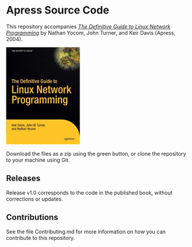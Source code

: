 # Apress Source Code

This repository accompanies [*The Definitive Guide to Linux Network Programming*](http://www.apress.com/9781590593226) by Nathan Yocom, John Turner, and Keir Davis (Apress, 2004).

![Cover image](9781590593226.jpg)

Download the files as a zip using the green button, or clone the repository to your machine using Git.

## Releases

Release v1.0 corresponds to the code in the published book, without corrections or updates.

## Contributions

See the file Contributing.md for more information on how you can contribute to this repository.
